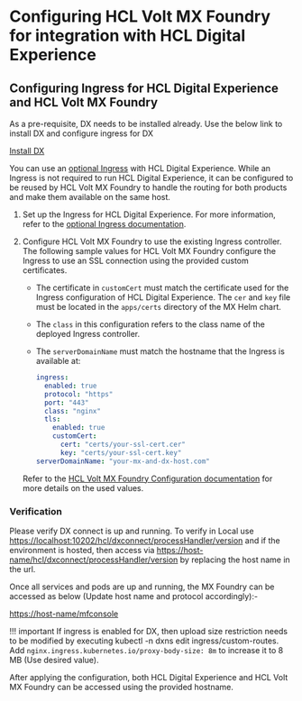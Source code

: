 # Configuring HCL Volt MX Foundry for integration with HCL Digital Experience

## Configuring Ingress for HCL Digital Experience and HCL Volt MX Foundry

As a pre-requisite, DX needs to be installed already. Use the below link to install DX and configure ingress for DX

[Install DX](https://opensource.hcltechsw.com/digital-experience/CF220/deployment/)

You can use an [optional Ingress](../../../../deployment/install/container/helm_deployment/preparation/optional_tasks/optional-configure-ingress.md) with HCL Digital Experience. While an Ingress is not required to run HCL Digital Experience, it can be configured to be reused by HCL Volt MX Foundry to handle the routing for both products and make them available on the same host.

1. Set up the Ingress for HCL Digital Experience. For more information, refer to the [optional Ingress documentation](../../../../deployment/install/container/helm_deployment/preparation/optional_tasks/optional-configure-ingress.md).
2. Configure HCL Volt MX Foundry to use the existing Ingress controller. The following sample values for HCL Volt MX Foundry configure the Ingress to use an SSL connection using the provided custom certificates. 
     - The certificate in `customCert` must match the certificate used for the Ingress configuration of HCL Digital Experience. The `cer` and `key` file must be located in the `apps/certs` directory of the MX Helm chart.
     - The `class` in this configuration refers to the class name of the deployed Ingress controller.
     - The `serverDomainName` must match the hostname that the Ingress is available at:
    
         ```yaml
         ingress:
           enabled: true
           protocol: "https"
           port: "443"
           class: "nginx"
           tls:
             enabled: true
             customCert:
               cert: "certs/your-ssl-cert.cer"
               key: "certs/your-ssl-cert.key"
         serverDomainName: "your-mx-and-dx-host.com"
         ```
         
     Refer to the [HCL Volt MX Foundry Configuration documentation](https://opensource.hcltechsw.com/volt-mx-docs/95/docs/documentation/Foundry/voltmxfoundry_containers_helm/Content/Installing_Containers_With_Helm.html#configuration) for more details on the used values.


### Verification
Please verify DX connect is up and running. To verify in Local use [https://localhost:10202/hcl/dxconnect/processHandler/version](https://localhost:10202/hcl/dxconnect/processHandler/version) and if the environment is hosted, then access via [https://host-name/hcl/dxconnect/processHandler/version](https://host-name/hcl/dxconnect/processHandler/version) by replacing the host name in the url.

Once all services and pods are up and running, the MX Foundry can be accessed as below (Update host name and protocol accordingly):-

[https://host-name/mfconsole](https://host-name/mfconsole) 

!!! important
      If ingress is enabled for DX, then upload size restriction needs to be modified by executing kubectl -n dxns edit ingress/custom-routes.
      Add `nginx.ingress.kubernetes.io/proxy-body-size: 8m` to increase it to 8 MB (Use desired value).
    
     
After applying the configuration, both HCL Digital Experience and HCL Volt MX Foundry can be accessed using the provided hostname.

